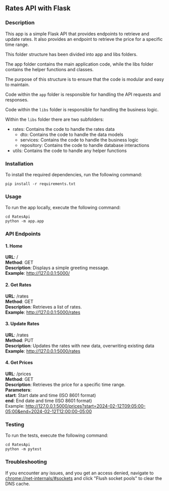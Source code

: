 ## Rates API with Flask

### Description
This app is a simple Flask API that provides endpoints to retrieve and update rates. It also provides an endpoint to retrieve the price for a specific time range.

This folder structure has been divided into app and libs folders. 

The app folder contains the main application code, while the libs folder contains the helper functions and classes.

The purpose of this structure is to ensure that the code is modular and easy to maintain.

Code within the `app` folder is responsible for handling the API requests and responses.

Code within the `libs` folder is responsible for handling the business logic.

Within the `libs` folder there are two subfolders:
- rates: Contains the code to handle the rates data
  - dto: Contains the code to handle the data models
  - services: Contains the code to handle the business logic
  - repository: Contains the code to handle database interactions
- utils: Contains the code to handle any helper functions

### Installation
To install the required dependencies, run the following command:


`pip install -r requirements.txt`

### Usage
To run the app locally, execute the following command:
```
cd RatesApi
python -m app.app
```

### API Endpoints
#### 1. Home
**URL**: /\
**Method**: GET\
**Description**: Displays a simple greeting message.\
**Example**: http://127.0.0.1:5000/

#### 2. Get Rates
**URL**: /rates \
**Method**: GET \
**Description**: Retrieves a list of rates.\
**Example**: http://127.0.0.1:5000/rates

#### 3. Update Rates
**URL**: /rates \
**Method**: PUT \
**Description**: Updates the rates with new data, overwriting existing data\
**Example**: http://127.0.0.1:5000/rates

#### 4. Get Prices
**URL**: /prices \
**Method**: GET \
**Description**: Retrieves the price for a specific time range. \
**Parameters**: \
**start**: Start date and time (ISO 8601 format) \
**end**: End date and time (ISO 8601 format) \
Example: http://127.0.0.1:5000/prices?start=2024-02-12T09:05:00-05:00&end=2024-02-12T12:00:00-05:00

### Testing
To run the tests, execute the following command:
```
cd RatesApi
python -m pytest 
```

### Troubleshooting
If you encounter any issues, and you get an access denied, navigate to [chrome://net-internals/#sockets]() and click "Flush socket pools" to clear the DNS cache.